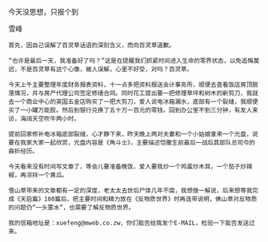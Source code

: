 今天没思想，只报个到

雪峰


    首先，因自己误解了百灵草话语的深刻含义，而向百灵草道歉。

    “也许是最后一天，我准备好了吗？”这是在提醒我们抓紧时间进入生命的零界状态，以免追悔莫迟，不是百灵草有这个心像，被人误解，心里不好受，对吗？百灵草。

    今天上午主要整理年度财务报表资料，十一点多把资料报送会计事务所，顺便去查看饭店房顶脱落情况，并与房产代理公司签定修缮合同。同时花工提出要一把修理草坪和树木的新剪刀，我就去一个商业中心的英国五金店购买了一把大剪刀，爱人说电冰箱漏水，底部有一个裂缝，我顺便买了一小罐万能胶。然后到银行兑换了五十万一百元的零钱。回到办公室不到三分钟，有友人来访，海阔天空吹牛两小时。

    提前回家修补电冰箱底部裂缝，心才静下来，昨天晚上两对夫妻和一个小姑娘拿来一个光盘，说要在我家大家一起欣赏，光盘内容是《角斗士》，主要描述恺撒生前最后一战后其部队总司令的曲折经历。

    今天看来没有时间写文章了，等会儿要准备晚饭，爱人要我炒一个鸡蛋炒木耳，一个茄子炒辣椒，再凉拌一个黄瓜。

    雪山草带来的文章都有一定的深度，老太太去世后尸体几年不腐，我想做一解说，后来想等我完成《天启篇》100篇后，把主要时间和精力放在《反物质世界》时再连带说明，佛山草对反物质的问题仍“一头雾水”，也需要了解反物质世界。

    我的信箱地址是：xuefeng@mweb.co.zw，你们能否给我发个E-MAIL，检验一下能否发送过来。



